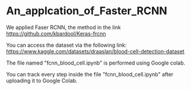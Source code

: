 # An_applcation_of_Faster_RCNN

We applied Faser RCNN, the method in the link https://github.com/kbardool/Keras-frcnn

You can access the dataset via the following link: https://www.kaggle.com/datasets/draaslan/blood-cell-detection-dataset

The file named "fcnn_blood_cell.ipynb" is performed using Google colab.

You can track every step inside the file "fcnn_blood_cell.ipynb" after uploading it to Google Colab.

